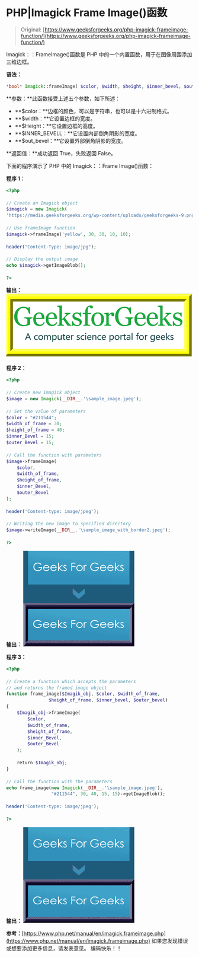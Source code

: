 # PHP|Imagick Frame Image()函数

> Original: [https://www.geeksforgeeks.org/php-imagick-frameimage-function/](https://www.geeksforgeeks.org/php-imagick-frameimage-function/)

Imagick：：FrameImage()函数是 PHP 中的一个内置函数，用于在图像周围添加三维边框。

**语法：**

```php
*bool* Imagick::frameImage( $color, $width, $height, $inner_bevel, $outer_bevel )
```

**参数：**此函数接受上述五个参数，如下所述：

*   **$color：**边框的颜色，可以是字符串，也可以是十六进制格式。
*   **$width：**它设置边框的宽度。
*   **$Height：**它设置边框的高度。
*   **$INNER_BEVELL：**它设置内部倒角阴影的宽度。
*   **$out_bevel：**它设置外部倒角阴影的宽度。

**返回值：**成功返回 True，失败返回 False。

下面的程序演示了 PHP 中的 Imagick：：Frame Image()函数：

**程序 1：**

```php
<?php 

// Create an Imagick object 
$imagick = new Imagick( 
'https://media.geeksforgeeks.org/wp-content/uploads/geeksforgeeks-9.png'); 

// Use frameImage function 
$imagick->frameImage('yellow', 30, 30, 10, 10); 

header("Content-Type: image/jpg"); 

// Display the output image 
echo $imagick->getImageBlob(); 

?> 
```

**输出：**
![](img/e1bb94b0ccbb2c65d8a2ac3276641a5e.png)

**程序 2：**

```php
<?php

// Create new Imagick object
$image = new Imagick(__DIR__.'\sample_image.jpeg');

// Set the value of parameters
$color = "#211544";
$width_of_frame = 30;
$height_of_frame = 40;
$inner_Bevel = 15;
$outer_Bevel = 15;

// Call the function with parameters
$image->frameImage(
    $color,
    $width_of_frame,
    $height_of_frame,
    $inner_Bevel,
    $outer_Bevel
);

header('Content-type: image/jpeg');

// Writing the new image to specified directory
$image->writeImage(__DIR__.'\sample_image_with_border2.jpeg');

?>
```

**输出：**
![](img/607e58ac3977d4d0e20d3055344d5421.png)

**程序 3：**

```php
<?php

// Create a function which accepts the parameters
// and returns the framed image object
function frame_image($Imagik_obj, $color, $width_of_frame,
                $height_of_frame, $inner_bevel, $outer_bevel)
{
    $Imagik_obj->frameImage(
        $color,
        $width_of_frame,
        $height_of_frame,
        $inner_Bevel,
        $outer_Bevel
    );

    return $Imagik_obj;
}

// Call the function with the parameters
echo frame_image(new Imagick(__DIR__.'\sample_image.jpeg'),
                 "#211544", 30, 40, 15, 15)->getImageBlob();

header('Content-type: image/jpeg');

?>
```

**输出：**
![](img/607e58ac3977d4d0e20d3055344d5421.png)

**参考：**[https://www.php.net/manual/en/imagick.frameimage.php](https://www.php.net/manual/en/imagick.frameimage.php)
如果您发现错误或想要添加更多信息，请发表意见。 编码快乐！！